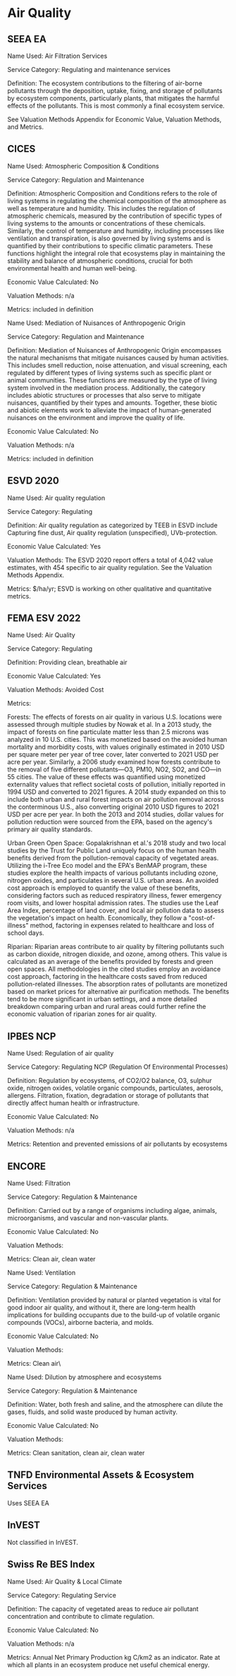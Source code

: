 # Air Quality

## SEEA EA

Name Used: Air Filtration Services &#x20;

Service Category: Regulating and maintenance services

Definition: The ecosystem contributions to the filtering of air-borne pollutants through the deposition, uptake, fixing, and storage of pollutants by ecosystem components, particularly plants, that mitigates the harmful effects of the pollutants. This is most commonly a final ecosystem service. &#x20;

See Valuation Methods Appendix for Economic Value, Valuation Methods, and Metrics.

## CICES

Name Used: Atmospheric Composition & Conditions

Service Category: Regulation and Maintenance

Definition: Atmospheric Composition and Conditions refers to the role of living systems in regulating the chemical composition of the atmosphere as well as temperature and humidity. This includes the regulation of atmospheric chemicals, measured by the contribution of specific types of living systems to the amounts or concentrations of these chemicals. Similarly, the control of temperature and humidity, including processes like ventilation and transpiration, is also governed by living systems and is quantified by their contributions to specific climatic parameters. These functions highlight the integral role that ecosystems play in maintaining the stability and balance of atmospheric conditions, crucial for both environmental health and human well-being.

Economic Value Calculated: No

Valuation Methods: n/a

Metrics: included in definition



Name Used: Mediation of Nuisances of Anthropogenic Origin

Service Category: Regulation and Maintenance

Definition: Mediation of Nuisances of Anthropogenic Origin encompasses the natural mechanisms that mitigate nuisances caused by human activities. This includes smell reduction, noise attenuation, and visual screening, each regulated by different types of living systems such as specific plant or animal communities. These functions are measured by the type of living system involved in the mediation process. Additionally, the category includes abiotic structures or processes that also serve to mitigate nuisances, quantified by their types and amounts. Together, these biotic and abiotic elements work to alleviate the impact of human-generated nuisances on the environment and improve the quality of life.

Economic Value Calculated: No

Valuation Methods: n/a

Metrics: included in definition

## ESVD 2020

Name Used: Air quality regulation

Service Category: Regulating

Definition: Air quality regulation as categorized by TEEB in ESVD include Capturing fine dust, Air quality regulation (unspecified), UVb-protection.

Economic Value Calculated: Yes

Valuation Methods: The ESVD 2020 report offers a total of 4,042 value estimates, with 454 specific to air quality regulation. See the Valuation Methods Appendix. &#x20;

Metrics: $/ha/yr; ESVD is working on other qualitative and quantitative metrics.&#x20;

## FEMA ESV 2022

Name Used: Air Quality

Service Category: Regulating

Definition: Providing clean, breathable air

Economic Value Calculated: Yes

Valuation Methods: Avoided Cost &#x20;

Metrics:&#x20;

Forests: The effects of forests on air quality in various U.S. locations were assessed through multiple studies by Nowak et al. In a 2013 study, the impact of forests on fine particulate matter less than 2.5 microns was analyzed in 10 U.S. cities. This was monetized based on the avoided human mortality and morbidity costs, with values originally estimated in 2010 USD per square meter per year of tree cover, later converted to 2021 USD per acre per year. Similarly, a 2006 study examined how forests contribute to the removal of five different pollutants—O3, PM10, NO2, SO2, and CO—in 55 cities. The value of these effects was quantified using monetized externality values that reflect societal costs of pollution, initially reported in 1994 USD and converted to 2021 figures. A 2014 study expanded on this to include both urban and rural forest impacts on air pollution removal across the conterminous U.S., also converting original 2010 USD figures to 2021 USD per acre per year. In both the 2013 and 2014 studies, dollar values for pollution reduction were sourced from the EPA, based on the agency's primary air quality standards.

Urban Green Open Space: Gopalakrishnan et al.'s 2018 study and two local studies by the Trust for Public Land uniquely focus on the human health benefits derived from the pollution-removal capacity of vegetated areas. Utilizing the i-Tree Eco model and the EPA's BenMAP program, these studies explore the health impacts of various pollutants including ozone, nitrogen oxides, and particulates in several U.S. urban areas. An avoided cost approach is employed to quantify the value of these benefits, considering factors such as reduced respiratory illness, fewer emergency room visits, and lower hospital admission rates. The studies use the Leaf Area Index, percentage of land cover, and local air pollution data to assess the vegetation's impact on health. Economically, they follow a "cost-of-illness" method, factoring in expenses related to healthcare and loss of school days. &#x20;

Riparian: Riparian areas contribute to air quality by filtering pollutants such as carbon dioxide, nitrogen dioxide, and ozone, among others. This value is calculated as an average of the benefits provided by forests and green open spaces. All methodologies in the cited studies employ an avoidance cost approach, factoring in the healthcare costs saved from reduced pollution-related illnesses. The absorption rates of pollutants are monetized based on market prices for alternative air purification methods. The benefits tend to be more significant in urban settings, and a more detailed breakdown comparing urban and rural areas could further refine the economic valuation of riparian zones for air quality.

## IPBES NCP

Name Used: Regulation of air quality

Service Category: Regulating NCP (Regulation Of Environmental Processes)

Definition: Regulation by ecosystems, of CO2/O2 balance, O3, sulphur oxide, nitrogen oxides, volatile organic compounds, particulates, aerosols, allergens. Filtration, fixation, degradation or storage of pollutants that directly affect human health or infrastructure.

Economic Value Calculated: No

Valuation Methods: n/a

Metrics: Retention and prevented emissions of air pollutants by ecosystems

## ENCORE

Name Used: Filtration

Service Category: Regulation & Maintenance

Definition: Carried out by a range of organisms including algae, animals, microorganisms, and vascular and non-vascular plants.

Economic Value Calculated: No

Valuation Methods:

Metrics: Clean air, clean water &#x20;

&#x20;&#x20;

Name Used: Ventilation

Service Category: Regulation & Maintenance

Definition: Ventilation provided by natural or planted vegetation is vital for good indoor air quality, and without it, there are long-term health implications for building occupants due to the build-up of volatile organic compounds (VOCs), airborne bacteria, and molds.

Economic Value Calculated: No

Valuation Methods:

Metrics: Clean air\


Name Used: Dilution by atmosphere and ecosystems

Service Category: Regulation & Maintenance

Definition: Water, both fresh and saline, and the atmosphere can dilute the gases, fluids, and solid waste produced by human activity.

Economic Value Calculated: No

Valuation Methods:&#x20;

Metrics: Clean sanitation, clean air, clean water

## TNFD Environmental Assets & Ecosystem Services

Uses SEEA EA

## InVEST

Not classified in InVEST.

## Swiss Re BES Index

Name Used: Air Quality & Local Climate

Service Category: Regulating Service

Definition: The capacity of vegetated areas to reduce air pollutant concentration and contribute to climate regulation.

Economic Value Calculated: No

Valuation Methods: n/a

Metrics: Annual Net Primary Production kg C/km2 as an indicator. Rate at which all plants in an ecosystem produce net useful chemical energy.

